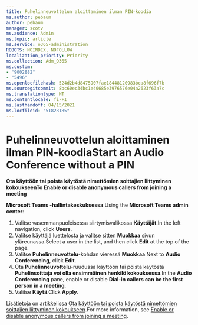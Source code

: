 ```yaml
---
title: Puhelinneuvottelun aloittaminen ilman PIN-koodia
ms.author: pebaum
author: pebaum
manager: scotv
ms.audience: Admin
ms.topic: article
ms.service: o365-administration
ROBOTS: NOINDEX, NOFOLLOW
localization_priority: Priority
ms.collection: Adm_O365
ms.custom:
- "9002882"
- "5496"
ms.openlocfilehash: 524d2b4d8475907fae18448120983bca8f696f7b
ms.sourcegitcommit: 8bc60ec34bc1e40685e3976576e04a2623f63a7c
ms.translationtype: HT
ms.contentlocale: fi-FI
ms.lasthandoff: 04/15/2021
ms.locfileid: "51828185"
---
```

# <a name="start-an-audio-conference-without-a-pin"></a><span data-ttu-id="e760f-102">Puhelinneuvottelun aloittaminen ilman PIN-koodia</span><span class="sxs-lookup"><span data-stu-id="e760f-102">Start an Audio Conference without a PIN</span></span>

<span data-ttu-id="e760f-103">**Ota käyttöön tai poista käytöstä nimettömien soittajien liittyminen kokoukseen**</span><span class="sxs-lookup"><span data-stu-id="e760f-103">**To Enable or disable anonymous callers from joining a meeting**</span></span>

<span data-ttu-id="e760f-104">**Microsoft Teams -hallintakeskuksessa**:</span><span class="sxs-lookup"><span data-stu-id="e760f-104">Using the **Microsoft Teams admin center**:</span></span>

1. <span data-ttu-id="e760f-105">Valitse vasemmanpuoleisessa siirtymisvalikossa **Käyttäjät**.</span><span class="sxs-lookup"><span data-stu-id="e760f-105">In the left navigation, click **Users**.</span></span>
2. <span data-ttu-id="e760f-106">Valitse käyttäjä luettelosta ja valitse sitten **Muokkaa** sivun yläreunassa.</span><span class="sxs-lookup"><span data-stu-id="e760f-106">Select a user in the list, and then click **Edit** at the top of the page.</span></span>
3. <span data-ttu-id="e760f-107">Valitse **Puhelinneuvottelu**-kohdan vieressä **Muokkaa**.</span><span class="sxs-lookup"><span data-stu-id="e760f-107">Next to **Audio Conferencing**, click **Edit**.</span></span>
4. <span data-ttu-id="e760f-108">Ota **Puhelinneuvottelu**-ruudussa käyttöön tai poista käytöstä **Puhelinsoittaja voi olla ensimmäinen henkilö kokouksessa**.</span><span class="sxs-lookup"><span data-stu-id="e760f-108">In the **Audio Conferencing** pane, enable or disable **Dial-in callers can be the first person in a meeting**.</span></span>
5. <span data-ttu-id="e760f-109">Valitse **Käytä**.</span><span class="sxs-lookup"><span data-stu-id="e760f-109">Click **Apply**.</span></span>

<span data-ttu-id="e760f-110">Lisätietoja on artikkelissa [Ota käyttöön tai poista käytöstä nimettömien soittajien liittyminen kokoukseen](https://docs.microsoft.com/microsoftteams/start-an-audio-conference-over-the-phone-without-a-pin-in-teams).</span><span class="sxs-lookup"><span data-stu-id="e760f-110">For more information, see [Enable or disable anonymous callers from joining a meeting](https://docs.microsoft.com/microsoftteams/start-an-audio-conference-over-the-phone-without-a-pin-in-teams).</span></span>
